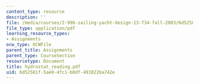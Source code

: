 ```yaml
---
content_type: resource
description: ''
file: /media/courses/2-996-sailing-yacht-design-13-734-fall-2003/6d52581f5ae04fc1b0df4910226a742e_hydrostat_reading.pdf
file_type: application/pdf
learning_resource_types:
- Assignments
ocw_type: OCWFile
parent_title: Assignments
parent_type: CourseSection
resourcetype: Document
title: hydrostat_reading.pdf
uid: 6d52581f-5ae0-4fc1-b0df-4910226a742e
---
```

